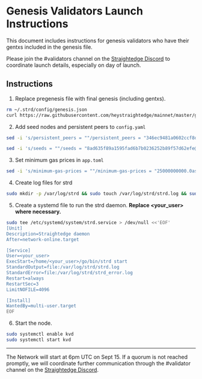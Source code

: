 # Genesis Validators Launch Instructions

This document includes instructions for genesis validators who have their gentxs included in the genesis file.

Please join the #validators channel on the [Straightedge Discord](https://discord.gg/rbamhbC) to coordinate launch details, especially on day of launch.

## Instructions

1. Replace pregenesis file with final genesis (including gentxs).

```sh
rm ~/.strd/config/genesis.json
curl https://raw.githubusercontent.com/heystraightedge/mainnet/master/genesis.json -o ~/.strd/config/genesis.json
```

2. Add seed nodes and persistent peers to `config.yaml`

```sh
sed -i 's/persistent_peers = ""/persistent_peers = "346ec9481a0602ccf8d9b53138478302d0b771e9@54.36.124.100:26656,7539c53eb9893a72f2e6452ffbff4a67b9cfbec2@192.168.1.4:26656,ef29383c769d4ff7332d4c819807bb515c601067@134.122.32.31:26656,fab01981f7224665808585603dc3d68053b901cb@192.168.178.31:26656"/g' ~/.strd/config/config.toml

sed -i 's/seeds = ""/seeds = "8ad635f89a1595fad6b7b0236252b89f57d62efe@45.55.55.244:26656"/g' ~/.strd/config/config.toml
```

3. Set minimum gas prices in `app.toml`

```sh
sed -i 's/minimum-gas-prices = ""/minimum-gas-prices = "25000000000.0astr"/g' ~/.strd/config/app.toml 
```

4. Create log files for strd

```sh
sudo mkdir -p /var/log/strd && sudo touch /var/log/strd/strd.log && sudo touch /var/log/strd/strd_error.log
```

5. Create a systemd file to run the strd daemon. **Replace <your_user> where necessary.**

```sh
sudo tee /etc/systemd/system/strd.service > /dev/null <<'EOF'
[Unit]
Description=Straightedge daemon
After=network-online.target

[Service]
User=<your_user>
ExecStart=/home/<your_user>/go/bin/strd start
StandardOutput=file:/var/log/strd/strd.log
StandardError=file:/var/log/strd/strd_error.log
Restart=always
RestartSec=3
LimitNOFILE=4096

[Install]
WantedBy=multi-user.target
EOF
```

6. Start the node.

```sh
sudo systemctl enable kvd
sudo systemctl start kvd
```

---

The Network will start at 6pm UTC on Sept 15.  If a quorum is not reached promptly, we will coordinate further communication through the #validator channel on the [Straightedge Discord](https://discord.gg/rbamhbC).
